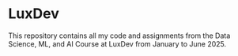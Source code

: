 # LuxDev
This repository contains all my code and assignments from the Data Science, ML, and AI Course at LuxDev from January to June 2025.

